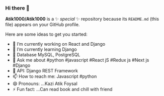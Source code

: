 ### Hi there 👋


**Atik1000/Atik1000** is a ✨ _special_ ✨ repository because its `README.md` (this file) appears on your GitHub profile.

Here are some ideas to get you started:

- 🔭 I’m currently working on React and Django
- 🌱 I’m currently learning Django
- 🤔 Database  MySQL, PostgreSQL
- 💬 Ask me about #python #javascript #React jS #Redux js #Next js #Django 
- 🤔 API: Django REST Framework
- 📫 How to reach me: Javascript #python 
- 😄 Pronouns: ...Kazi Atik Foysal
- ⚡ Fun fact: ...Can read book and chill with friend
<img src="https://sazibuddin.me/wp-content/plugins/under-construction-page/themes/mad_designer/mad-designer.png?fbclid=IwAR0DdEeyLU9pE-O6suHsM44So3e1XNVHOXbC1tNrZaUieeC3B6hXh6ovm-c" alt=""/>

